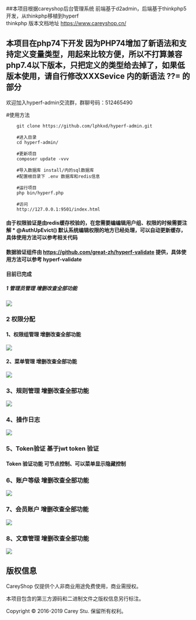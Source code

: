 ##本项目根据careyshop后台管理系统 前端基于d2admin，后端基于thinkphp5开发，从thinkphp移植到hyperf  
thinkphp 版本文档地址 https://www.careyshop.cn/

## 本项目在php74下开发 因为PHP74增加了新语法和支持定义变量类型，用起来比较方便，所以不打算兼容php7.4以下版本，只把定义的类型给去掉了，如果低版本使用，请自行修改XXXSevice 内的新语法 ??= 的部分

欢迎加入hyperf-admin交流群，群聊号码：512465490

#使用方法

```
    git clone https://github.com/lphkxd/hyperf-admin.git

    #进入目录
    cd hyperf-admin/

    #更新项目
    composer update -vvv 

    #导入数据库 install/内的sql数据库
    #配置根目录下 .env 数据库和redis信息

    #运行项目
    php bin/hyperf.php

    #访问
    http://127.0.0.1:9501/index.html

```

#### 由于权限验证是由redis缓存校验的，在您需要编编辑用户组、权限的时候需要注解  * @AuthUpEvict() 默认系统编辑权限的地方已经处理，可以自动更新缓存，具体使用方法可以参考相关代码
#### 数据验证组件由 https://github.com/great-zh/hyperf-validate 提供，具体使用方法可以参考 hyperf-validate


#### 目前已完成
##### 1 管理员管理 增删改查全部功能
![](./screenshot/管理员管理.png)
### 2 权限分配
####     1、权限组管理  增删改查全部功能
![](./screenshot/用户组.png)
####    2、菜单管理  增删改查全部功能
![](./screenshot/菜单管理.png)
###     3、规则管理  增删改查全部功能
![](./screenshot/规则管理.png)
###     4、操作日志 
![](./screenshot/操作日志.png)
###     5、Token验证 基于jwt token 验证
#### Token 验证功能 可节点控制、可以菜单显示隐藏控制

###     6、账户等级 增删改查全部功能
![](./screenshot/账户等级.png)

###     7、会员账户 增删改查全部功能
![](./screenshot/会员账户.png)

 ###     8、文章管理 增删改查全部功能
 ![](./screenshot/文章管理.png)
  
## 版权信息
   
  CareyShop 仅提供个人非商业用途免费使用，商业需授权。
  
  本项目包含的第三方源码和二进制文件之版权信息另行标注。
  
  Copyright © 2016-2019 Carey Stu. 保留所有权利。
